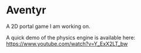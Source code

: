 # Aventyr
A 2D portal game I am working on.

A quick demo of the physics engine is available here:
https://www.youtube.com/watch?v=Y_ExX2LT_bw
